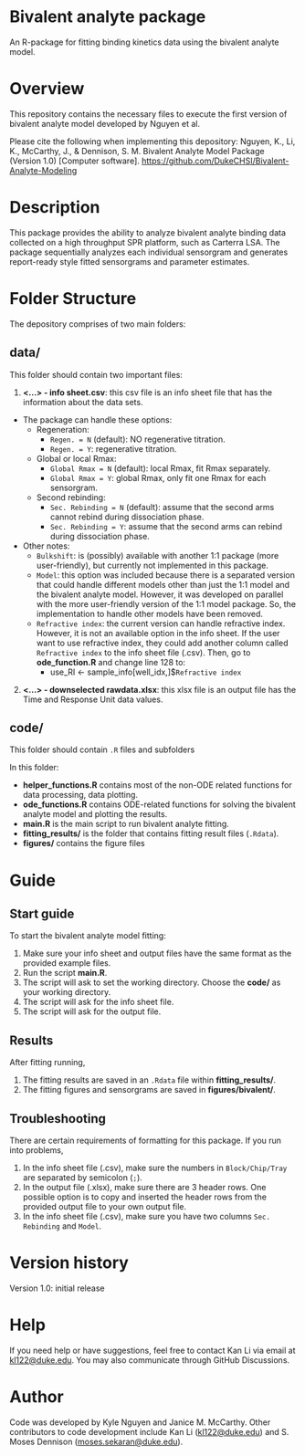 # Bivalent analyte package

An R-package for fitting binding kinetics data using the bivalent analyte model.

# Overview

This repository contains the necessary files to execute the first version of bivalent analyte model developed by Nguyen et al.

Please cite the following when implementing this depository: Nguyen, K., Li, K., McCarthy, J., & Dennison, S. M. Bivalent Analyte Model Package (Version 1.0) [Computer software]. https://github.com/DukeCHSI/Bivalent-Analyte-Modeling

# Description

This package provides the ability to analyze bivalent analyte binding data collected on a high throughput SPR platform, such as Carterra LSA. The package sequentially analyzes each individual sensorgram and generates report-ready style fitted sensorgrams and parameter estimates.

# Folder Structure

The depository comprises of two main folders:

## data/

This folder should contain two important files:

1. **<...> - info sheet.csv**: this csv file is an info sheet file that has the information about the data sets.
  - The package can handle these options: 
    - Regeneration: 
      - `Regen. = N` (default): NO regenerative titration.
      - `Regen. = Y`: regenerative titration.
    - Global or local Rmax:
      - `Global Rmax = N` (default): local Rmax, fit Rmax separately.
      - `Global Rmax = Y`: global Rmax, only fit one Rmax for each sensorgram.
    - Second rebinding:
      - `Sec. Rebinding = N` (default): assume that the second arms cannot rebind during dissociation phase.
      - `Sec. Rebinding = Y`: assume that the second arms can rebind during dissociation phase.
  - Other notes:
    - `Bulkshift`: is (possibly) available with another 1:1 package (more user-friendly), but currently not implemented in this package.
    - `Model`: this option was included because there is a separated version that could handle different models other than just the 1:1 model and the bivalent analyte model. However, it was developed on parallel with the more user-friendly version of the 1:1 model package. So, the implementation to handle other models have been removed.
    - `Refractive index`: the current version can handle refractive index. However, it is not an available option in the info sheet. If the user want to use refractive index, they could add another column called `Refractive index` to the info sheet file (.csv). Then, go to **ode_function.R** and change line 128 to:
      - use_RI <- sample_info[well_idx,]$`Refractive index`
2. **<...> - downselected rawdata.xlsx**: this xlsx file is an output file has the Time and Response Unit data values.

## code/

This folder should contain `.R` files and subfolders

In this folder:

- **helper_functions.R** contains most of the non-ODE related functions for data processing, data plotting.
- **ode_functions.R** contains ODE-related functions for solving the bivalent analyte model and plotting the results.
- **main.R** is the main script to run bivalent analyte fitting.
- **fitting_results/** is the folder that contains fitting result files (`.Rdata`).
- **figures/** contains the figure files

# Guide 

## Start guide

To start the bivalent analyte model fitting:

1. Make sure your info sheet and output files have the same format as the provided example files. 
2. Run the script **main.R**.
3. The script will ask to set the working directory. Choose the **code/** as your working directory.
4. The script will ask for the info sheet file.
5. The script will ask for the output file.

## Results

After fitting running,

1. The fitting results are saved in an `.Rdata` file within **fitting_results/**.
2. The fitting figures and sensorgrams are saved in **figures/bivalent/**.

## Troubleshooting

There are certain requirements of formatting for this package. If you run into problems,

1. In the info sheet file (.csv), make sure the numbers in `Block/Chip/Tray` are separated by semicolon (`;`).
2. In the output file (.xlsx), make sure there are 3 header rows. One possible option is to copy and inserted the header rows from the provided output file to your own output file.
3. In the info sheet file (.csv), make sure you have two columns `Sec. Rebinding` and `Model`.

# Version history
Version 1.0: initial release
# Help
If you need help or have suggestions, feel free to contact Kan Li via email at kl122@duke.edu. You may also communicate through GitHub Discussions.
# Author
Code was developed by Kyle Nguyen and Janice M. McCarthy.
Other contributors to code development include Kan Li (kl122@duke.edu) and S. Moses Dennison (moses.sekaran@duke.edu). 
